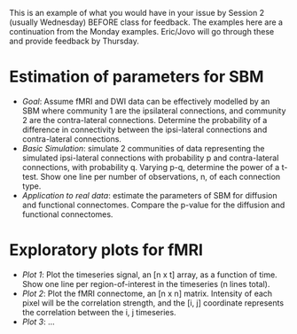 This is an example of what you would have in your issue by Session 2 (usually Wednesday) BEFORE class for feedback. The examples here are a continuation from the Monday examples. Eric/Jovo will go through these and provide feedback by Thursday. 

# Estimation of parameters for SBM

- *Goal*: Assume fMRI and DWI data can be effectively modelled by an SBM where community 1 are the ipsilateral connections, and community 2 are the contra-lateral connections. Determine the probability of a difference in connectivity between the ipsi-lateral connections and contra-lateral connections.
- *Basic Simulation*: simulate 2 communities of data representing the simulated ipsi-lateral connections with probability p and contra-lateral connections, with probability q. Varying p-q, determine the power of a t-test. Show one line per number of observations, n, of each connection type. 
- *Application to real data*: estimate the parameters of SBM for diffusion and functional connectomes. Compare the p-value for the diffusion and functional connectomes.

# Exploratory plots for fMRI

- *Plot 1*: Plot the timeseries signal, an [n x t] array, as a function of time. Show one line per region-of-interest in the timeseries (n lines total). 
- *Plot 2*: Plot the fMRI connectome, an [n x n] matrix. Intensity of each pixel will be the correlation strength, and the [i, j] coordinate represents the correlation between the i, j timeseries.
- *Plot 3*: ...
